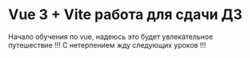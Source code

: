 # Vue 3 + Vite работа для сдачи ДЗ

Начало обучения по vue, надеюсь это будет увлекательное путешествие !!! С нетерпением жду следующих уроков !!!


